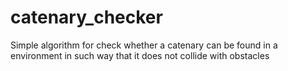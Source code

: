 # catenary_checker
Simple algorithm for check whether a catenary can be found in a environment in such way that it does not collide with obstacles
